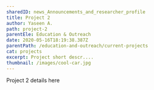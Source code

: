 ```yaml
---
sharedID: news_Announcements_and_researcher_profile
title: Project 2
author: Yaseen A.
path: project-2
parentEle: Education & Outreach
date: 2020-05-16T18:19:38.387Z
parentPath: /education-and-outreach/current-projects
cat: projects
excerpt: Project short descr....
thumbnail: /images/cool-car.jpg
---
```


Project 2 details here
